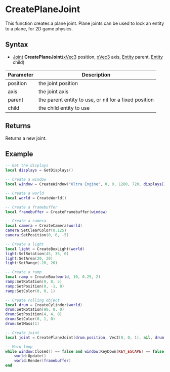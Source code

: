 # CreatePlaneJoint

This function creates a plane joint. Plane joints can be used to lock an entity to a plane, for 2D game physics.

## Syntax

- [Joint](Joint.md) **CreatePlaneJoint**([xVec3](xVec3.md) position, [xVec3](xVec3.md) axis, [Entity](Entity.md) parent, [Entity](Entity.md) child)

Parameter | Description
---|---
position | the joint position
axis | the joint axis
parent | the parent entity to use, or nil for a fixed position
child | the child entity to use

## Returns

Returns a new joint.

## Example

```lua
-- Get the displays
local displays = GetDisplays()

-- Create a window
local window = CreateWindow("Ultra Engine", 0, 0, 1280, 720, displays[1], WINDOW_CENTER | WINDOW_TITLEBAR)

-- Create a world
local world = CreateWorld()

-- Create a framebuffer
local framebuffer = CreateFramebuffer(window)

-- Create a camera
local camera = CreateCamera(world)
camera:SetClearColor(0.125)
camera:SetPosition(0, 0, -5)

-- Create a light
local light = CreateBoxLight(world)
light:SetRotation(45, 35, 0)
light:SetArea(20, 20)
light:SetRange(-20, 20)

-- Create a ramp
local ramp = CreateBox(world, 10, 0.25, 2)
ramp:SetRotation(0, 0, 5)
ramp:SetPosition(0, -1, 0)
ramp:SetColor(0, 0, 1)

-- Create rolling object
local drum = CreateCylinder(world)
drum:SetRotation(90, 0, 0)
drum:SetPosition(4, 4, 0)
drum:SetColor(0, 1, 0)
drum:SetMass(1)

-- Create joint
local joint = CreatePlaneJoint(drum.position, Vec3(0, 0, 1), nil, drum)

-- Main loop
while window:Closed() == false and window:KeyDown(KEY_ESCAPE) == false do
    world:Update()
    world:Render(framebuffer)
end
```
